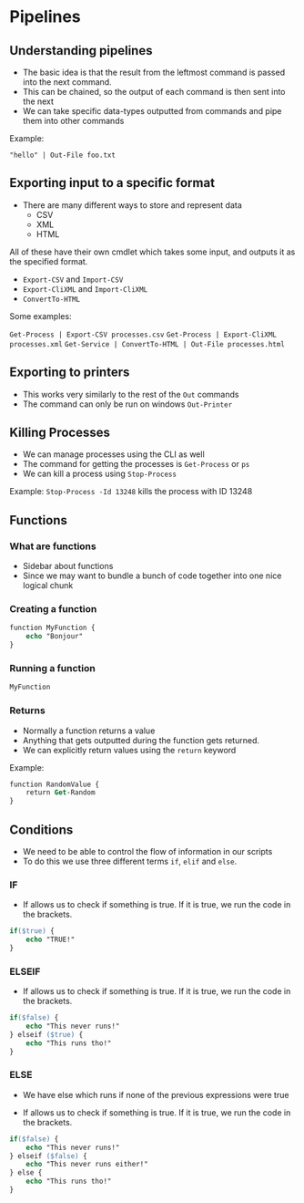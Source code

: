 # Pipelines

## Understanding pipelines
- The basic idea is that the result from the leftmost command is passed
    into the next command. 
- This can be chained, so the output of each command is then sent into the next
- We can take specific data-types outputted from commands and pipe them into
    other commands

Example:

`"hello" | Out-File foo.txt`

## Exporting input to a specific format

- There are many different ways to store and represent data
    - CSV
    - XML
    - HTML

All of these have their own cmdlet which takes some input, and outputs it
as the specified format.

- `Export-CSV` and `Import-CSV`
- `Export-CliXML` and `Import-CliXML`
- `ConvertTo-HTML`

Some examples:

`Get-Process | Export-CSV processes.csv`
`Get-Process | Export-CliXML processes.xml`
`Get-Service | ConvertTo-HTML | Out-File processes.html`

## Exporting to printers

- This works very similarly to the rest of the `Out` commands
- The command can only be run on windows `Out-Printer`

## Killing Processes

- We can manage processes using the CLI as well
- The command for getting the processes is `Get-Process` or `ps`
- We can kill a process using `Stop-Process`

Example: `Stop-Process -Id 13248` kills the process with ID 13248

## Functions

### What are functions
- Sidebar about functions
- Since we may want to bundle a bunch of code together into one nice logical chunk

### Creating a function

```ps
function MyFunction {
    echo "Bonjour"
}
```

### Running a function

```ps
MyFunction
```

### Returns
- Normally a function returns a value
- Anything that gets outputted during the function gets returned.
- We can explicitly return values using the `return` keyword

Example:

```ps
function RandomValue {
    return Get-Random
}
```

## Conditions

- We need to be able to control the flow of information in our scripts
- To do this we use three different terms `if`, `elif` and `else`.

### IF

- If allows us to check if something is true. If it is true, we run the code in
    the brackets.

```ps
if($true) {
    echo "TRUE!"
}
```

### ELSEIF

- If allows us to check if something is true. If it is true, we run the code in
    the brackets.

```ps
if($false) {
    echo "This never runs!"
} elseif ($true) {
    echo "This runs tho!"
}
```

### ELSE

- We have else which runs if none of the previous expressions were true

- If allows us to check if something is true. If it is true, we run the code in
    the brackets.

```ps
if($false) {
    echo "This never runs!"
} elseif ($false) {
    echo "This never runs either!"
} else {
    echo "This runs tho!"
}
```
